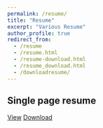 ```yaml
---
permalink: /resume/
title: "Resume"
excerpt: "Various Resume"
author_profile: true
redirect_from: 
  - /resume
  - /resume.html
  - /resume-download.html
  - /resume_download.html
  - /downloadresume/
---
```


## Single page resume
[View](../files/Resume_Samavedam_Manikhanta_Praphul.pdf)
[Download](https://raw.githubusercontent.com/PraphulSamavedam/praphulsamavedam.github.io/blob/master/files/Resume_Samavedam_Manikhanta_Praphul.pdf)
